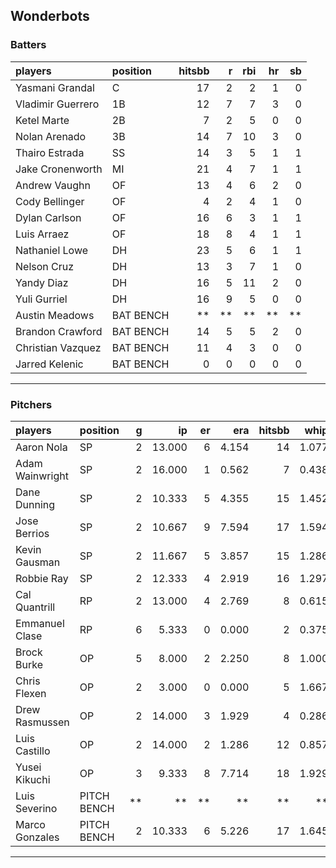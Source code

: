 ## Wonderbots

### Batters

 
|players           |position  | hitsbb|  r| rbi| hr| sb| 
|:-----------------|:---------|------:|--:|---:|--:|--:| 
|Yasmani Grandal   |C         |     17|  2|   2|  1|  0| 
|Vladimir Guerrero |1B        |     12|  7|   7|  3|  0| 
|Ketel Marte       |2B        |      7|  2|   5|  0|  0| 
|Nolan Arenado     |3B        |     14|  7|  10|  3|  0| 
|Thairo Estrada    |SS        |     14|  3|   5|  1|  1| 
|Jake Cronenworth  |MI        |     21|  4|   7|  1|  1| 
|Andrew Vaughn     |OF        |     13|  4|   6|  2|  0| 
|Cody Bellinger    |OF        |      4|  2|   4|  1|  0| 
|Dylan Carlson     |OF        |     16|  6|   3|  1|  1| 
|Luis Arraez       |OF        |     18|  8|   4|  1|  1| 
|Nathaniel Lowe    |DH        |     23|  5|   6|  1|  1| 
|Nelson Cruz       |DH        |     13|  3|   7|  1|  0| 
|Yandy Diaz        |DH        |     16|  5|  11|  2|  0| 
|Yuli Gurriel      |DH        |     16|  9|   5|  0|  0| 
|Austin Meadows    |BAT BENCH |     **| **|  **| **| **| 
|Brandon Crawford  |BAT BENCH |     14|  5|   5|  2|  0| 
|Christian Vazquez |BAT BENCH |     11|  4|   3|  0|  0| 
|Jarred Kelenic    |BAT BENCH |      0|  0|   0|  0|  0| 


* * *

### Pitchers

 
|players         |position    |  g|     ip| er|   era| hitsbb|  whip| so|  w| sv| 
|:---------------|:-----------|--:|------:|--:|-----:|------:|-----:|--:|--:|--:| 
|Aaron Nola      |SP          |  2| 13.000|  6| 4.154|     14| 1.077| 17|  0|  0| 
|Adam Wainwright |SP          |  2| 16.000|  1| 0.562|      7| 0.438| 15|  1|  0| 
|Dane Dunning    |SP          |  2| 10.333|  5| 4.355|     15| 1.452|  9|  1|  0| 
|Jose Berrios    |SP          |  2| 10.667|  9| 7.594|     17| 1.594| 10|  1|  0| 
|Kevin Gausman   |SP          |  2| 11.667|  5| 3.857|     15| 1.286| 12|  1|  0| 
|Robbie Ray      |SP          |  2| 12.333|  4| 2.919|     16| 1.297| 17|  1|  0| 
|Cal Quantrill   |RP          |  2| 13.000|  4| 2.769|      8| 0.615|  9|  1|  0| 
|Emmanuel Clase  |RP          |  6|  5.333|  0| 0.000|      2| 0.375|  7|  0|  4| 
|Brock Burke     |OP          |  5|  8.000|  2| 2.250|      8| 1.000|  8|  0|  0| 
|Chris Flexen    |OP          |  2|  3.000|  0| 0.000|      5| 1.667|  2|  0|  0| 
|Drew Rasmussen  |OP          |  2| 14.000|  3| 1.929|      4| 0.286| 15|  2|  0| 
|Luis Castillo   |OP          |  2| 14.000|  2| 1.286|     12| 0.857| 16|  0|  0| 
|Yusei Kikuchi   |OP          |  3|  9.333|  8| 7.714|     18| 1.929|  9|  0|  0| 
|Luis Severino   |PITCH BENCH | **|     **| **|    **|     **|    **| **| **| **| 
|Marco Gonzales  |PITCH BENCH |  2| 10.333|  6| 5.226|     17| 1.645|  3|  1|  0| 


* * *


